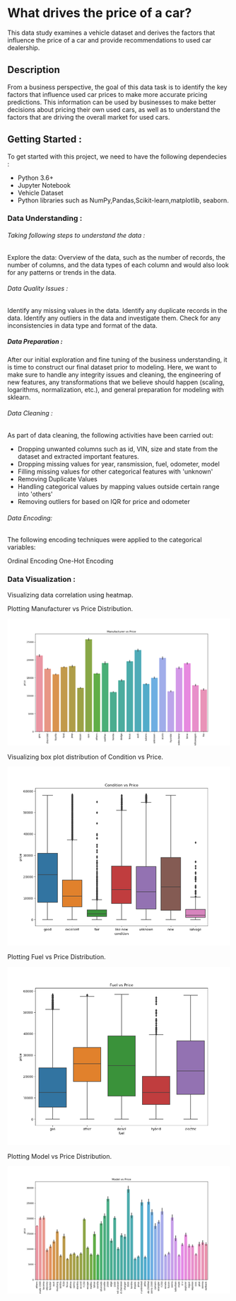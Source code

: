 # What drives the price of a car?

This data study examines a vehicle dataset and derives the factors that influence the price of a car and provide recommendations to used car dealership.

## Description
From a business perspective, the goal of this data task is to identify the key factors that influence used car prices to make more accurate pricing predictions. This information can be used by businesses to make better decisions about pricing their own used cars, as well as to understand the factors that are driving the overall market for used cars.

## Getting Started :
To get started with this project, we need to have the following dependecies :
* Python 3.6+
* Jupyter Notebook
* Vehicle Dataset
* Python libraries such as NumPy,Pandas,Scikit-learn,matplotlib, seaborn.

### Data Understanding :

###### Taking following steps to understand the data :

Explore the data: Overview of the data, such as the number of records, the number of columns, and the data types of each column and would also look for any patterns or trends in the data.

###### Data Quality Issues :

Identify any missing values in the data.
Identify any duplicate records in the data.
Identify any outliers in the data and investigate them.
Check for any inconsistencies in data type and format of the data.

##### Data Preparation :
After our initial exploration and fine tuning of the business understanding, it is time to construct our final dataset prior to modeling. Here, we want to make sure to handle any integrity issues and cleaning, the engineering of new features, any transformations that we believe should happen (scaling, logarithms, normalization, etc.), and general preparation for modeling with sklearn.

###### Data Cleaning :
As part of data cleaning, the following activities have been carried out:

* Dropping unwanted columns such as id, VIN, size and state from the dataset and extracted important features.
* Dropping missing values for year, ransmission, fuel, odometer, model
* Filling missing values for other categorical features with 'unknown'
* Removing Duplicate Values
* Handling categorical values by mapping values outside certain range into 'others' 
* Removing outliers for based on IQR for price and odometer

###### Data Encoding:
The following encoding techniques were applied to the categorical variables:

Ordinal Encoding
One-Hot Encoding

### Data Visualization :

Visualizing data correlation using heatmap.

Plotting Manufacturer vs Price Distribution.

![image](https://github.com/ashwinisanagoudar/MLApp-UsedCarPricing/blob/main/images/manufacturer_price.png)

Visualizing box plot distribution of Condition vs Price.

![image](https://github.com/ashwinisanagoudar/MLApp-UsedCarPricing/blob/main/images/condition_price.png)

Plotting Fuel vs Price Distribution.

![image](https://github.com/ashwinisanagoudar/MLApp-UsedCarPricing/blob/main/images/fuel_price.png)

Plotting Model vs Price Distribution.

![image](https://github.com/ashwinisanagoudar/MLApp-UsedCarPricing/blob/main/images/model_price.png)